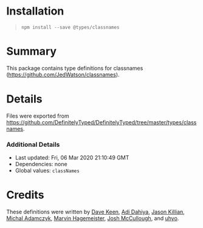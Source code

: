 # Installation
> `npm install --save @types/classnames`

# Summary
This package contains type definitions for classnames (https://github.com/JedWatson/classnames).

# Details
Files were exported from https://github.com/DefinitelyTyped/DefinitelyTyped/tree/master/types/classnames.

### Additional Details
 * Last updated: Fri, 06 Mar 2020 21:10:49 GMT
 * Dependencies: none
 * Global values: `classNames`

# Credits
These definitions were written by [Dave Keen](http://www.keendevelopment.ch), [Adi Dahiya](https://github.com/adidahiya), [Jason Killian](https://github.com/JKillian), [Michal Adamczyk](https://github.com/mradamczyk), [Marvin Hagemeister](https://github.com/marvinhagemeister), [Josh McCullough](https://github.com/joshmccullough), and [uhyo](https://github.com/uhyo).
